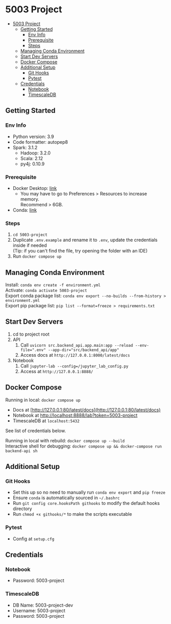 # 5003 Project

- [5003 Project](#5003-project)
  - [Getting Started](#getting-started)
    - [Env Info](#env-info)
    - [Prerequisite](#prerequisite)
    - [Steps](#steps)
  - [Managing Conda Environment](#managing-conda-environment)
  - [Start Dev Servers](#start-dev-servers)
  - [Docker Compose](#docker-compose)
  - [Additional Setup](#additional-setup)
    - [Git Hooks](#git-hooks)
    - [Pytest](#pytest)
  - [Credentials](#credentials)
    - [Notebook](#notebook)
    - [TimescaleDB](#timescaledb)

## Getting Started

### Env Info

- Python version: 3.9  
- Code formatter: autopep8
- Spark: 3.1.2
  - Hadoop: 3.2.0
  - Scala: 2.12
  - py4j: 0.10.9

### Prerequisite

- Docker Desktop: [link](https://docs.docker.com/get-docker/)
  - You may have to go to Preferences > Resources to increase memory.  
  Recommend > 6GB.
- Conda: [link](https://docs.anaconda.com/anaconda/install/index.html)

### Steps

1. `cd 5003-project`
2. Duplicate `.env.example` and rename it to `.env`, update the credentials inside if needed  
(Tip: if you can't find the file, try opening the folder with an IDE)
3. Run `docker compose up`

## Managing Conda Environment

Install: `conda env create -f environment.yml`  
Activate: `conda activate 5003-project`  
Export conda package list: `conda env export --no-builds --from-history > environment.yml`  
Export pip package list: `pip list --format=freeze > requirements.txt`  

## Start Dev Servers  

1. cd to project root
2. API
   1. Call `uvicorn src.backend_api.app.main:app --reload --env-file=".env" --app-dir="src/backend_api/app"`
   2. Access docs at `http://127.0.0.1:8000/latest/docs`
3. Notebook
   1. Call `jupyter-lab --config=/jupyter_lab_config.py`
   2. Access at `http://127.0.0.1:8888/`

## Docker Compose

Running in local: `docker compose up`

- Docs at [http://127.0.0.1:80/latest/docs](http://127.0.0.1:80/latest/docs)  
- Notebook at [http://localhost:8888/lab?token=5003-project](http://localhost:8888/lab?token=5003-project)  
- TimescaleDB at `localhost:5432`  

See list of credentials below.  

Running in local with rebuild: `docker compose up --build`  
Interactive shell for debugging: `docker compose up && docker-compose run backend-api sh`

## Additional Setup

### Git Hooks

- Set this up so no need to manually run `conda env export` and `pip freeze`
- Ensure `conda` is automatically sourced in `~/.bashrc`
- Run `git config core.hooksPath githooks` to modify the default hooks directory
- Run `chmod +x githooks/*` to make the scripts executable

### Pytest

- Config at `setup.cfg`

## Credentials

### Notebook

- Password: 5003-project

### TimescaleDB

- DB Name: 5003-project-dev  
- Username: 5003-project  
- Password: 5003-project  
